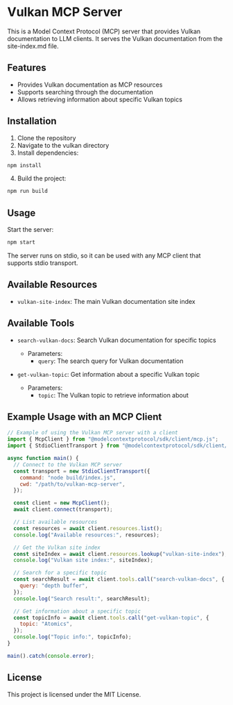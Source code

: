 # Vulkan MCP Server

This is a Model Context Protocol (MCP) server that provides Vulkan documentation to LLM clients. It serves the Vulkan documentation from the site-index.md file.

## Features

- Provides Vulkan documentation as MCP resources
- Supports searching through the documentation
- Allows retrieving information about specific Vulkan topics

## Installation

1. Clone the repository
2. Navigate to the vulkan directory
3. Install dependencies:

```bash
npm install
```

4. Build the project:

```bash
npm run build
```

## Usage

Start the server:

```bash
npm start
```

The server runs on stdio, so it can be used with any MCP client that supports stdio transport.

## Available Resources

- `vulkan-site-index`: The main Vulkan documentation site index

## Available Tools

- `search-vulkan-docs`: Search Vulkan documentation for specific topics
  - Parameters:
    - `query`: The search query for Vulkan documentation

- `get-vulkan-topic`: Get information about a specific Vulkan topic
  - Parameters:
    - `topic`: The Vulkan topic to retrieve information about

## Example Usage with an MCP Client

```javascript
// Example of using the Vulkan MCP server with a client
import { McpClient } from "@modelcontextprotocol/sdk/client/mcp.js";
import { StdioClientTransport } from "@modelcontextprotocol/sdk/client/stdio.js";

async function main() {
  // Connect to the Vulkan MCP server
  const transport = new StdioClientTransport({
    command: "node build/index.js",
    cwd: "/path/to/vulkan-mcp-server",
  });

  const client = new McpClient();
  await client.connect(transport);

  // List available resources
  const resources = await client.resources.list();
  console.log("Available resources:", resources);

  // Get the Vulkan site index
  const siteIndex = await client.resources.lookup("vulkan-site-index");
  console.log("Vulkan site index:", siteIndex);

  // Search for a specific topic
  const searchResult = await client.tools.call("search-vulkan-docs", {
    query: "depth buffer",
  });
  console.log("Search result:", searchResult);

  // Get information about a specific topic
  const topicInfo = await client.tools.call("get-vulkan-topic", {
    topic: "Atomics",
  });
  console.log("Topic info:", topicInfo);
}

main().catch(console.error);
```

## License

This project is licensed under the MIT License.
